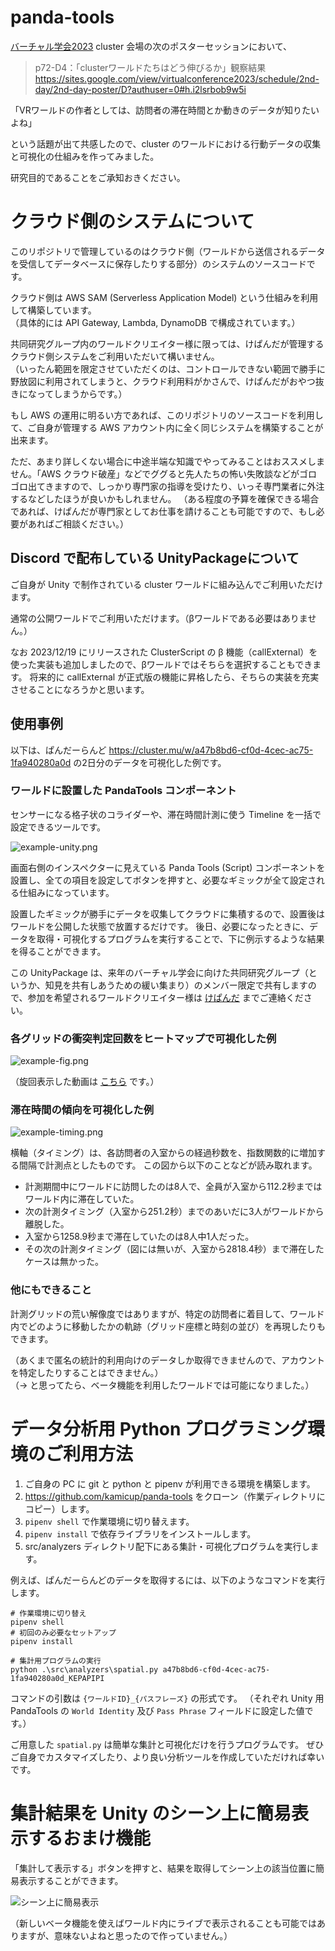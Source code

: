 # panda-tools #

[バーチャル学会2023](https://sites.google.com/view/virtualconference2023) cluster 会場の次のポスターセッションにおいて、

> p72-D4：「clusterワールドたちはどう伸びるか」観察結果
> https://sites.google.com/view/virtualconference2023/schedule/2nd-day/2nd-day-poster/D?authuser=0#h.i2lsrbob9w5i

「VRワールドの作者としては、訪問者の滞在時間とか動きのデータが知りたいよね」

という話題が出て共感したので、cluster のワールドにおける行動データの収集と可視化の仕組みを作ってみました。

研究目的であることをご承知おきください。


# クラウド側のシステムについて #

このリポジトリで管理しているのはクラウド側（ワールドから送信されるデータを受信してデータベースに保存したりする部分）のシステムのソースコードです。

クラウド側は AWS SAM (Serverless Application Model) という仕組みを利用して構築しています。\
（具体的には API Gateway, Lambda, DynamoDB で構成されています。）

共同研究グループ内のワールドクリエイター様に限っては、けぱんだが管理するクラウド側システムをご利用いただいて構いません。\
（いったん範囲を限定させていただくのは、コントロールできない範囲で勝手に野放図に利用されてしまうと、クラウド利用料がかさんで、けぱんだがおやつ抜きになってしまうからです。）

もし AWS の運用に明るい方であれば、このリポジトリのソースコードを利用して、ご自身が管理する AWS アカウント内に全く同じシステムを構築することが出来ます。

ただ、あまり詳しくない場合に中途半端な知識でやってみることはおススメしません。「AWS クラウド破産」などでググると先人たちの怖い失敗談などがゴロゴロ出てきますので、しっかり専門家の指導を受けたり、いっそ専門業者に外注するなどしたほうが良いかもしれません。
（ある程度の予算を確保できる場合であれば、けぱんだが専門家としてお仕事を請けることも可能ですので、もし必要があればご相談ください。）


## Discord で配布している UnityPackageについて ##

ご自身が Unity で制作されている cluster ワールドに組み込んでご利用いただけます。

通常の公開ワールドでご利用いただけます。（βワールドである必要はありません。）

なお 2023/12/19 にリリースされた ClusterScript の β 機能（callExternal）を使った実装も追加しましたので、βワールドではそちらを選択することもできます。
将来的に callExternal が正式版の機能に昇格したら、そちらの実装を充実させることになろうかと思います。


## 使用事例 ##
以下は、ぱんだーらんど https://cluster.mu/w/a47b8bd6-cf0d-4cec-ac75-1fa940280a0d の2日分のデータを可視化した例です。

### ワールドに設置した PandaTools コンポーネント ###
センサーになる格子状のコライダーや、滞在時間計測に使う Timeline を一括で設定できるツールです。

![example-unity.png](resources/example-unity.png)

画面右側のインスペクターに見えている Panda Tools (Script) コンポーネントを設置し、全ての項目を設定してボタンを押すと、必要なギミックが全て設定される仕組みになっています。

設置したギミックが勝手にデータを収集してクラウドに集積するので、設置後はワールドを公開した状態で放置するだけです。
後日、必要になったときに、データを取得・可視化するプログラムを実行することで、下に例示するような結果を得ることができます。

この UnityPackage は、来年のバーチャル学会に向けた共同研究グループ（というか、知見を共有しあうための緩い集まり）のメンバー限定で共有しますので、参加を希望されるワールドクリエイター様は [けぱんだ](https://twitter.com/kepa4696) までご連絡ください。

### 各グリッドの衝突判定回数をヒートマップで可視化した例 ###
![example-fig.png](resources/example-fig.png)

（旋回表示した動画は [こちら](resources/example-movie.mp4) です。）

### 滞在時間の傾向を可視化した例 ###
![example-timing.png](resources/example-timing.png)

横軸（タイミング）は、各訪問者の入室からの経過秒数を、指数関数的に増加する間隔で計測点としたものです。
この図から以下のことなどが読み取れます。

- 計測期間中にワールドに訪問したのは8人で、全員が入室から112.2秒まではワールド内に滞在していた。
- 次の計測タイミング（入室から251.2秒）までのあいだに3人がワールドから離脱した。
- 入室から1258.9秒まで滞在していたのは8人中1人だった。
- その次の計測タイミング（図には無いが、入室から2818.4秒）まで滞在したケースは無かった。

### 他にもできること ###
計測グリッドの荒い解像度ではありますが、特定の訪問者に着目して、ワールド内でどのように移動したかの軌跡（グリッド座標と時刻の並び）を再現したりもできます。

（あくまで匿名の統計的利用向けのデータしか取得できませんので、アカウントを特定したりすることはできません。）\
（→ と思ってたら、ベータ機能を利用したワールドでは可能になりました。）

# データ分析用 Python プログラミング環境のご利用方法 #

1. ご自身の PC に git と python と pipenv が利用できる環境を構築します。
2. https://github.com/kamicup/panda-tools をクローン（作業ディレクトリにコピー）します。
3. `pipenv shell` で作業環境に切り替えます。
4. `pipenv install` で依存ライブラリをインストールします。
5. src/analyzers ディレクトリ配下にある集計・可視化プログラムを実行します。

例えば、ぱんだーらんどのデータを取得するには、以下のようなコマンドを実行します。

```shell
# 作業環境に切り替え
pipenv shell
# 初回のみ必要なセットアップ
pipenv install
```

```shell
# 集計用プログラムの実行
python .\src\analyzers\spatial.py a47b8bd6-cf0d-4cec-ac75-1fa940280a0d_KEPAPIPI
```

コマンドの引数は `{ワールドID}_{パスフレーズ}` の形式です。
（それぞれ Unity 用 PandaTools の `World Identity` 及び `Pass Phrase` フィールドに設定した値です。）

ご用意した `spatial.py` は簡単な集計と可視化だけを行うプログラムです。
ぜひご自身でカスタマイズしたり、より良い分析ツールを作成していただければ幸いです。


# 集計結果を Unity のシーン上に簡易表示するおまけ機能 #

「集計して表示する」ボタンを押すと、結果を取得してシーン上の該当位置に簡易表示することができます。

![シーン上に簡易表示](resources/example-unity-report.webp)

（新しいベータ機能を使えばワールド内にライブで表示されることも可能ではありますが、意味ないよねと思ったので作っていません。）

